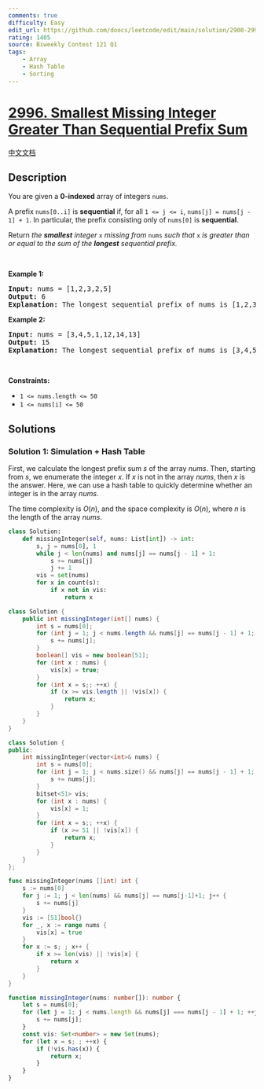 ```yaml
---
comments: true
difficulty: Easy
edit_url: https://github.com/doocs/leetcode/edit/main/solution/2900-2999/2996.Smallest%20Missing%20Integer%20Greater%20Than%20Sequential%20Prefix%20Sum/README_EN.md
rating: 1405
source: Biweekly Contest 121 Q1
tags:
    - Array
    - Hash Table
    - Sorting
---
```


<!-- problem:start -->

# [2996. Smallest Missing Integer Greater Than Sequential Prefix Sum](https://leetcode.com/problems/smallest-missing-integer-greater-than-sequential-prefix-sum)

[中文文档](/solution/2900-2999/2996.Smallest%20Missing%20Integer%20Greater%20Than%20Sequential%20Prefix%20Sum/README.md)

## Description

<p>You are given a <strong>0-indexed</strong> array of integers <code>nums</code>.</p>

<p>A prefix <code>nums[0..i]</code> is <strong>sequential</strong> if, for all <code>1 &lt;= j &lt;= i</code>, <code>nums[j] = nums[j - 1] + 1</code>. In particular, the prefix consisting only of <code>nums[0]</code> is <strong>sequential</strong>.</p>

<p>Return <em>the <strong>smallest</strong> integer</em> <code>x</code> <em>missing from</em> <code>nums</code> <em>such that</em> <code>x</code> <em>is greater than or equal to the sum of the <strong>longest</strong> sequential prefix.</em></p>

<p>&nbsp;</p>
<p><strong class="example">Example 1:</strong></p>

<pre>
<strong>Input:</strong> nums = [1,2,3,2,5]
<strong>Output:</strong> 6
<strong>Explanation:</strong> The longest sequential prefix of nums is [1,2,3] with a sum of 6. 6 is not in the array, therefore 6 is the smallest missing integer greater than or equal to the sum of the longest sequential prefix.
</pre>

<p><strong class="example">Example 2:</strong></p>

<pre>
<strong>Input:</strong> nums = [3,4,5,1,12,14,13]
<strong>Output:</strong> 15
<strong>Explanation:</strong> The longest sequential prefix of nums is [3,4,5] with a sum of 12. 12, 13, and 14 belong to the array while 15 does not. Therefore 15 is the smallest missing integer greater than or equal to the sum of the longest sequential prefix.
</pre>

<p>&nbsp;</p>
<p><strong>Constraints:</strong></p>

<ul>
	<li><code>1 &lt;= nums.length &lt;= 50</code></li>
	<li><code>1 &lt;= nums[i] &lt;= 50</code></li>
</ul>

## Solutions

<!-- solution:start -->

### Solution 1: Simulation + Hash Table

First, we calculate the longest prefix sum $s$ of the array $nums$. Then, starting from $s$, we enumerate the integer $x$. If $x$ is not in the array $nums$, then $x$ is the answer. Here, we can use a hash table to quickly determine whether an integer is in the array $nums$.

The time complexity is $O(n)$, and the space complexity is $O(n)$, where $n$ is the length of the array $nums$.

<!-- tabs:start -->

```python
class Solution:
    def missingInteger(self, nums: List[int]) -> int:
        s, j = nums[0], 1
        while j < len(nums) and nums[j] == nums[j - 1] + 1:
            s += nums[j]
            j += 1
        vis = set(nums)
        for x in count(s):
            if x not in vis:
                return x
```

```java
class Solution {
    public int missingInteger(int[] nums) {
        int s = nums[0];
        for (int j = 1; j < nums.length && nums[j] == nums[j - 1] + 1; ++j) {
            s += nums[j];
        }
        boolean[] vis = new boolean[51];
        for (int x : nums) {
            vis[x] = true;
        }
        for (int x = s;; ++x) {
            if (x >= vis.length || !vis[x]) {
                return x;
            }
        }
    }
}
```

```cpp
class Solution {
public:
    int missingInteger(vector<int>& nums) {
        int s = nums[0];
        for (int j = 1; j < nums.size() && nums[j] == nums[j - 1] + 1; ++j) {
            s += nums[j];
        }
        bitset<51> vis;
        for (int x : nums) {
            vis[x] = 1;
        }
        for (int x = s;; ++x) {
            if (x >= 51 || !vis[x]) {
                return x;
            }
        }
    }
};
```

```go
func missingInteger(nums []int) int {
	s := nums[0]
	for j := 1; j < len(nums) && nums[j] == nums[j-1]+1; j++ {
		s += nums[j]
	}
	vis := [51]bool{}
	for _, x := range nums {
		vis[x] = true
	}
	for x := s; ; x++ {
		if x >= len(vis) || !vis[x] {
			return x
		}
	}
}
```

```ts
function missingInteger(nums: number[]): number {
    let s = nums[0];
    for (let j = 1; j < nums.length && nums[j] === nums[j - 1] + 1; ++j) {
        s += nums[j];
    }
    const vis: Set<number> = new Set(nums);
    for (let x = s; ; ++x) {
        if (!vis.has(x)) {
            return x;
        }
    }
}
```

<!-- tabs:end -->

<!-- solution:end -->

<!-- problem:end -->
